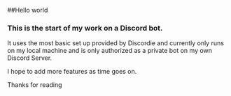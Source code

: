 ##Hello world

### This is the start of my work on a Discord bot.

It uses the most basic set up provided by Discordie and currently only runs on my local machine and is only authorized as a private bot on my own Discord Server.

I hope to add more features as time goes on.

Thanks for reading